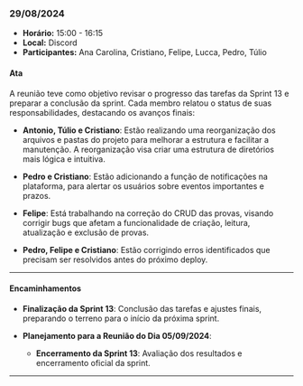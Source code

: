 ### 29/08/2024

- **Horário:** 15:00 - 16:15
- **Local:** Discord
- **Participantes:** Ana Carolina, Cristiano, Felipe, Lucca, Pedro, Túlio

#### Ata

A reunião teve como objetivo revisar o progresso das tarefas da Sprint 13 e preparar a conclusão da sprint. Cada membro relatou o status de suas responsabilidades, destacando os avanços finais:

- **Antonio, Túlio e Cristiano**: Estão realizando uma reorganização dos arquivos e pastas do projeto para melhorar a estrutura e facilitar a manutenção. A reorganização visa criar uma estrutura de diretórios mais lógica e intuitiva.

- **Pedro e Cristiano**: Estão adicionando a função de notificações na plataforma, para alertar os usuários sobre eventos importantes e prazos.

- **Felipe**: Está trabalhando na correção do CRUD das provas, visando corrigir bugs que afetam a funcionalidade de criação, leitura, atualização e exclusão de provas.

- **Pedro, Felipe e Cristiano**: Estão corrigindo erros identificados que precisam ser resolvidos antes do próximo deploy.

---

#### Encaminhamentos

- **Finalização da Sprint 13**: Conclusão das tarefas e ajustes finais, preparando o terreno para o início da próxima sprint.

- **Planejamento para a Reunião do Dia 05/09/2024**:

  - **Encerramento da Sprint 13**: Avaliação dos resultados e encerramento oficial da sprint.

---
